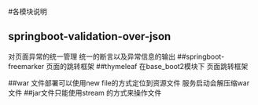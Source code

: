 #各模块说明
## springboot-validation-over-json
   对页面异常的统一管理 统一的断言以及异常信息的输出
##springboot-freemarker
   页面的跳转框架
##thymeleaf  在base_boot2模块下
   页面跳转框架
   
##war 文件部署可以使用new file的方式定位到资源文件
     服务启动会解压缩war文件
##jar文件只能使用stream 的方式来操作文件